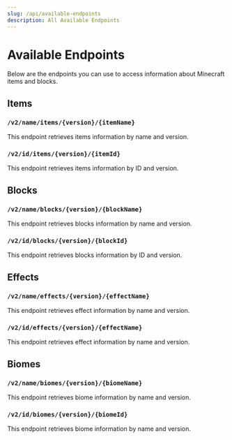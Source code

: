 ```yaml
---
slug: /api/available-endpoints
description: All Available Endpoints
---
```


# Available Endpoints

Below are the endpoints you can use to access information about Minecraft items and blocks.


## Items

### `/v2/name/items/{version}/{itemName}`
This endpoint retrieves items information by name and version.


### `/v2/id/items/{version}/{itemId}`
This endpoint retrieves items information by ID and version.



## Blocks

### `/v2/name/blocks/{version}/{blockName}`
This endpoint retrieves blocks information by name and version.


### `/v2/id/blocks/{version}/{blockId}`
This endpoint retrieves blocks information by ID and version.




## Effects

### `/v2/name/effects/{version}/{effectName}`
This endpoint retrieves effect information by name and version.


### `/v2/id/effects/{version}/{effectName}`
This endpoint retrieves effect information by name and version.



## Biomes

### `/v2/name/biomes/{version}/{biomeName}`
This endpoint retrieves biome information by name and version.


### `/v2/id/biomes/{version}/{biomeId}`
This endpoint retrieves biome information by name and version.



